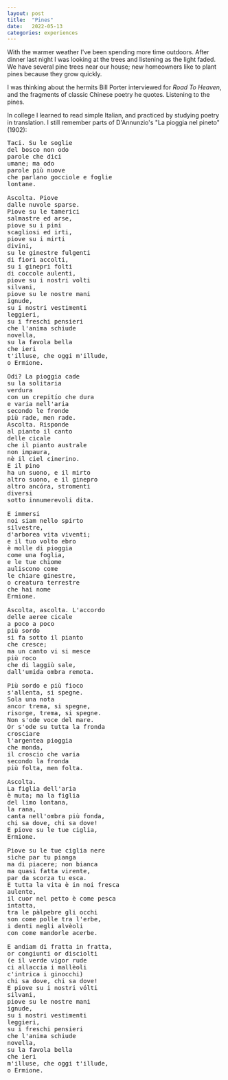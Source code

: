 ```yaml
---
layout: post
title:  "Pines"
date:   2022-05-13
categories: experiences
---
```


With the warmer weather I've been spending more time outdoors. After dinner last night I was looking at the trees and listening as the light faded. We have several pine trees near our house; new homeowners like to plant pines because they grow quickly.

I was thinking about the hermits Bill Porter interviewed for _Road To Heaven_, and the fragments of classic Chinese poetry he quotes. Listening to the pines.

In college I learned to read simple Italian, and practiced by studying poetry in translation. I still remember parts of D'Annunzio's "La pioggia nel pineto" (1902):

<pre>
Taci. Su le soglie
del bosco non odo
parole che dici
umane; ma odo
parole più nuove
che parlano gocciole e foglie
lontane.

Ascolta. Piove
dalle nuvole sparse.
Piove su le tamerici
salmastre ed arse,
piove su i pini
scagliosi ed irti,
piove su i mirti
divini,
su le ginestre fulgenti
di fiori accolti,
su i ginepri folti
di coccole aulenti,
piove su i nostri volti
silvani,
piove su le nostre mani
ignude,
su i nostri vestimenti
leggieri,
su i freschi pensieri
che l'anima schiude
novella,
su la favola bella
che ieri
t'illuse, che oggi m'illude,
o Ermione.

Odi? La pioggia cade
su la solitaria
verdura
con un crepitío che dura
e varia nell'aria
secondo le fronde
più rade, men rade.
Ascolta. Risponde
al pianto il canto
delle cicale
che il pianto australe
non impaura,
nè il ciel cinerino.
E il pino
ha un suono, e il mirto
altro suono, e il ginepro
altro ancóra, stromenti
diversi
sotto innumerevoli dita.

E immersi
noi siam nello spirto
silvestre,
d'arborea vita viventi;
e il tuo volto ebro
è molle di pioggia
come una foglia,
e le tue chiome
auliscono come
le chiare ginestre,
o creatura terrestre
che hai nome
Ermione.

Ascolta, ascolta. L'accordo
delle aeree cicale
a poco a poco
più sordo
si fa sotto il pianto
che cresce;
ma un canto vi si mesce
più roco
che di laggiù sale,
dall'umida ombra remota.

Più sordo e più fioco
s'allenta, si spegne.
Sola una nota
ancor trema, si spegne,
risorge, trema, si spegne.
Non s'ode voce del mare.
Or s'ode su tutta la fronda
crosciare
l'argentea pioggia
che monda,
il croscio che varia
secondo la fronda
più folta, men folta.

Ascolta.
La figlia dell'aria
è muta; ma la figlia
del limo lontana,
la rana,
canta nell'ombra più fonda,
chi sa dove, chi sa dove!
E piove su le tue ciglia,
Ermione.

Piove su le tue ciglia nere
sìche par tu pianga
ma di piacere; non bianca
ma quasi fatta virente,
par da scorza tu esca.
E tutta la vita è in noi fresca
aulente,
il cuor nel petto è come pesca
intatta,
tra le pàlpebre gli occhi
son come polle tra l'erbe,
i denti negli alvèoli
con come mandorle acerbe.

E andiam di fratta in fratta,
or congiunti or disciolti
(e il verde vigor rude
ci allaccia i mallèoli
c'intrica i ginocchi)
chi sa dove, chi sa dove!
E piove su i nostri vólti
silvani,
piove su le nostre mani
ignude,
su i nostri vestimenti
leggieri,
su i freschi pensieri
che l'anima schiude
novella,
su la favola bella
che ieri
m'illuse, che oggi t'illude,
o Ermione.
</pre>
